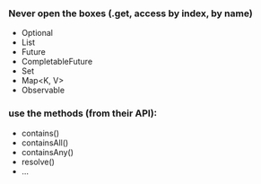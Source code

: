 ### Never open the boxes (.get, access by index, by name)

- Optional<A>
- List<A>
- Future<A>
- CompletableFuture<A>
- Set<A>
- Map<K, V>
- Observable<A>

### use the methods (from their API):

- contains()
- containsAll()
- containsAny()
- resolve()
- ...